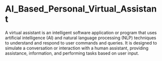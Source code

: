 # AI_Based_Personal_Virtual_Assistant
A virtual assistant is an intelligent software application or program that uses artificial intelligence (AI) and natural language processing (NLP) techniques to understand and respond to user commands and queries. It is designed to simulate a conversation or interaction with a human assistant, providing assistance, information, and performing tasks based on user input.
